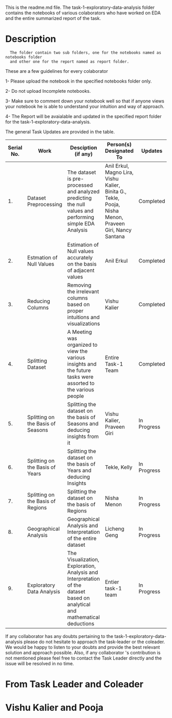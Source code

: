 This is the readme.md file. The task-1-exploratory-data-analysis folder contains the notebooks of various colaborators who have worked on EDA and the entire summarized report of the task.

# Description

      The folder contain two sub folders, one for the notebooks named as notebooks folder 
      and other one for the report named as report folder.




These are a few guidelines for every colaborator

 1- Please upload the notebook in the specified notebooks folder only.
  
 2- Do not upload Incomplete notebooks.
 
 3- Make sure to comment down your notebook well so that if anyone views your notebook he is able to understand your intuition and way of approach.
 
 4- The Report will be avaialable and updated in the specified report folder for the task-1-exploratory-data-analysis.
 

The general Task Updates are provided in the table.

| Serial No. | Work | Desciption (if any) | Person(s) Designated To | Updates |
|-|-|-|-|-|
| 1. | Dataset Preprocessing | The dataset is pre-processed and analyzed predicting the null values and performing simple EDA Analysis | Anil Erkul, Magno Lira, Vishu Kalier, Binita G., Tekle, Pooja, Nisha Menon, Praveen Giri, Nancy Santana | Completed |
| 2. | Estmation of Null Values | Estimation of Null values accurately on the basis of adjacent values | Anil Erkul | Completed |
| 3. | Reducing Columns |  Removing the irrelevant columns based on proper intuitions and visualizations | Vishu Kalier |  Completed |
| 4. | Splitting Dataset | A Meeting was organized to view the various insights and the future tasks were assorted to the various people | Entire Task-1 Team | Completed |
| 5. | Splitting on the Basis of Seasons | Splitting the dataset on the basis of Seasons and deducing insights from it | Vishu Kalier, Praveen Giri | In Progress |
| 6. | Splitting on the Basis of Years | Splitting the dataset on the basis of Years and deducing Insights | Tekle, Kelly | In Progress |
| 7. | Splitting on the Basis of Regions | Splitting the dataset on the basis of Regions | Nisha Menon | In Progress |
| 8. | Geographical Analysis | Geographical Analysis and Interpretation of the entire dataset | Licheng Geng | In Progress |
| 9. | Exploratory Data Analysis | The Visualization, Exploration, Analysis and Interpretation of the dataset based on analytical and mathematical deductions | Entier task-1 team | In Progress |
 
If any collaborator has any doubts pertaining to the task-1-exploratory-data-analysis please do not hesitate to approach the task-leader or the coleader. We would be happy to listen to your doubts and provide the best relevant solution and approach possible. Also, if any collaborator 's contribution is not mentioned please feel free to contact the Task Leader directly and the issue will be resolved in no time.



 # From Task Leader and Coleader
 
 # Vishu Kalier and Pooja
